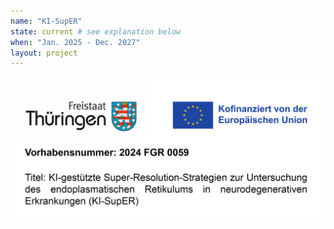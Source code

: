 ```yaml
---
name: "KI-SupER"
state: current # see explanation below
when: "Jan. 2025 - Dec. 2027"
layout: project
---
```

![project_poster](/assets/KI-SupER_homepage_trimmed.png)
